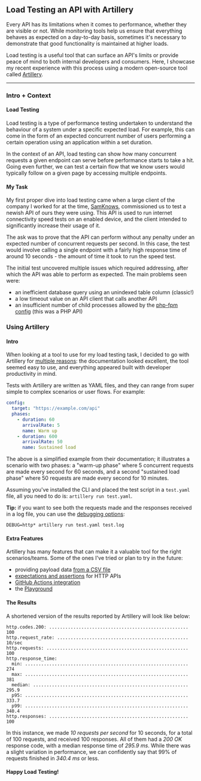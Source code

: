 ## Load Testing an API with Artillery

Every API has its limitations when it comes to performance, whether they are visible or not. While monitoring tools help us ensure that everything behaves as expected on a day-to-day basis, sometimes it's necessary to demonstrate that good functionality is maintained at higher loads.

Load testing is a useful tool that can surface an API's limits or provide peace of mind to both internal developers and consumers. Here, I showcase my recent experience with this process using a modern open-source tool called [Artillery](https://www.artillery.io).

---

### Intro + Context

#### Load Testing

Load testing is a type of performance testing undertaken to understand the behaviour of a system under a specific expected load. For example, this can come in the form of an expected concurrent number of users performing a certain operation using an application within a set duration.

In the context of an API, load testing can show how many concurrent requests a given endpoint can serve before performance starts to take a hit. Going even further, we can test a certain flow that we know users would typically follow on a given page by accessing multiple endpoints.

#### My Task

My first proper dive into load testing came when a large client of the company I worked for at the time, [SamKnows](https://www.samknows.com), commissioned us to test a newish API of ours they were using. This API is used to run internet connectivity speed tests on an enabled device, and the client intended to significantly increase their usage of it.

The ask was to prove that the API can perform without any penalty under an expected number of concurrent requests per second. In this case, the test would involve calling a single endpoint with a fairly high response time of around 10 seconds - the amount of time it took to run the speed test.

The initial test uncovered multiple issues which required addressing, after which the API was able to perform as expected. The main problems seen were:

- an inefficient database query using an unindexed table column (classic!)
- a low timeout value on an API client that calls another API
- an insufficient number of child processes allowed by the [php-fpm config](https://www.php.net/manual/en/install.fpm.configuration.php) (this was a PHP API)

### Using Artillery

#### Intro

When looking at a tool to use for my load testing task, I decided to go with Artillery for [multiple reasons](https://www.artillery.io/docs/guides/overview/why-artillery): the documentation looked excellent, the tool seemed easy to use, and everything appeared built with developer productivity in mind.

Tests with Artillery are written as YAML files, and they can range from super simple to complex scenarios or user flows. For example:

```YAML
config:
  target: "https://example.com/api"
  phases:
    - duration: 60
      arrivalRate: 5
      name: Warm up
    - duration: 600
      arrivalRate: 50
      name: Sustained load
```

The above is a simplified example from their documentation; it illustrates a scenario with two phases: a "warm-up phase" where 5 concurrent requests are made every second for 60 seconds, and a second "sustained load phase" where 50 requests are made every second for 10 minutes.

Assuming you've installed the CLI and placed the test script in a `test.yaml` file, all you need to do is: `artillery run test.yaml`.

**Tip:** if you want to see both the requests made and the responses received in a log file, you can use the [debugging options](https://www.artillery.io/docs/guides/guides/http-reference#debugging):

```SH
DEBUG=http* artillery run test.yaml test.log
```

#### Extra Features

Artillery has many features that can make it a valuable tool for the right scenarios/teams. Some of the ones I've tried or plan to try in the future:

- providing payload data [from a CSV file](https://www.artillery.io/docs/guides/guides/test-script-reference#payload---data-from-csv)
- [expectations and assertions](https://www.artillery.io/docs/guides/plugins/plugin-expectations-assertions) for HTTP APIs
- [GitHub Actions integration](https://www.artillery.io/docs/guides/integration-guides/github-actions)
- the [Playground](https://www.artillery.io/docs/guides/guides/playground)

#### The Results

A shortened version of the results reported by Artillery will look like below:

```LOG
http.codes.200: .................................................... 100
http.request_rate: ................................................. 10/sec
http.requests: ..................................................... 100
http.response_time:
  min: ............................................................. 274
  max: ............................................................. 381
  median: .......................................................... 295.9
  p95: ............................................................. 333.7
  p99: ............................................................. 340.4
http.responses: .................................................... 100
```

In this instance, we made _10 requests per second_ for 10 seconds, for a total of 100 requests, and received 100 responses. All of them had a _200 OK_ response code, with a median response time of _295.9 ms_. While there was a slight variation in performance, we can confidently say that 99% of requests finished in _340.4 ms_ or less.

#### Happy Load Testing!
